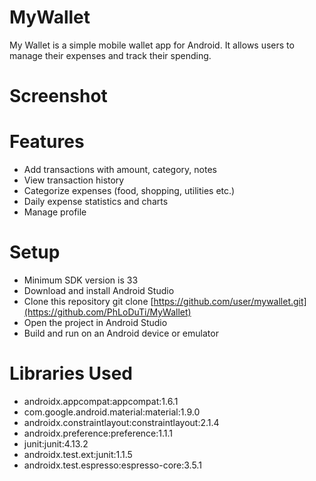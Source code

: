 # MyWallet
My Wallet is a simple mobile wallet app for Android. It allows users to manage their expenses and track their spending.

# Screenshot

# Features
- Add transactions with amount, category, notes
- View transaction history
- Categorize expenses (food, shopping, utilities etc.)
- Daily expense statistics and charts
- Manage profile

# Setup
- Minimum SDK version is 33
- Download and install Android Studio
- Clone this repository git clone [https://github.com/user/mywallet.git](https://github.com/PhLoDuTi/MyWallet)
- Open the project in Android Studio
- Build and run on an Android device or emulator

 # Libraries Used
- androidx.appcompat:appcompat:1.6.1
- com.google.android.material:material:1.9.0
- androidx.constraintlayout:constraintlayout:2.1.4
- androidx.preference:preference:1.1.1
- junit:junit:4.13.2
- androidx.test.ext:junit:1.1.5
- androidx.test.espresso:espresso-core:3.5.1


